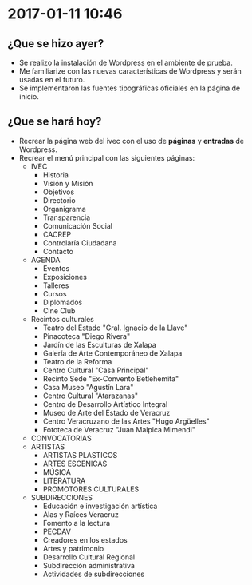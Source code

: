 # 2017-01-11 10:46
## ¿Que se hizo ayer?

- Se realizo la instalación de Wordpress en el ambiente de prueba.
- Me familiarize con las nuevas características de Wordpress y serán usadas en el futuro.
- Se implementaron las fuentes tipográficas oficiales en la página de inicio.

## ¿Que se hará hoy?

- Recrear la página web del ivec con el uso de __páginas__ y __entradas__ de Wordpress.
- Recrear el menú principal con las siguientes páginas:
	- IVEC
		- Historia
		- Visión y Misión
		- Objetivos
		- Directorio
		- Organigrama
		- Transparencia
		- Comunicación Social
		- CACREP
		- Controlaría Ciudadana
		- Contacto
	- AGENDA
		- Eventos
		- Exposiciones
		- Talleres
		- Cursos
		- Diplomados
		- Cine Club
	- Recintos culturales
		- Teatro del Estado "Gral. Ignacio de la Llave"
		- Pinacoteca "Diego Rivera"
		- Jardín de las Esculturas de Xalapa
		- Galería de Arte Contemporáneo de Xalapa
		- Teatro de la Reforma
		- Centro Cultural "Casa Principal"
		- Recinto Sede "Ex-Convento Betlehemita"
		- Casa Museo "Agustín Lara"
		- Centro Cultural "Atarazanas"
		- Centro de Desarrollo Artístico Integral
		- Museo de Arte del Estado de Veracruz
		- Centro Veracruzano de las Artes "Hugo Argüelles"
		- Fototeca de Veracruz "Juan Malpica Mimendi"
	- CONVOCATORIAS
	- ARTISTAS
		- ARTISTAS PLASTICOS
		-	ARTES ESCENICAS
		-	MÚSICA
		-	LITERATURA
		-	PROMOTORES CULTURALES
	- SUBDIRECCIONES
		-	Educación e investigación artística
		-	Alas y Raíces Veracruz
		-	Fomento a la lectura
		-	PECDAV
		-	Creadores en los estados
		-	Artes y patrimonio
		-	Desarrollo Cultural Regional
		-	Subdirección administrativa
		-	Actividades de subdirecciones
